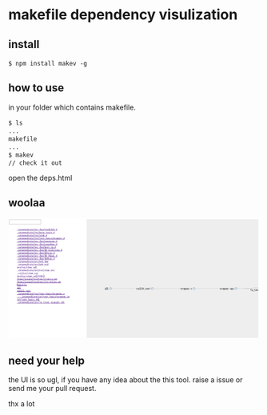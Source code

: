 makefile dependency visulization
===

## install

```
$ npm install makev -g
```

## how to use

in your folder which contains makefile.

```
$ ls
...
makefile
...
$ makev
// check it out
```

open the deps.html

## woolaa

![demo](https://raw.githubusercontent.com/stormslowly/makefileVisualization/master/demo/demo.png)


## need your help

the UI is so ugl, if you have any idea about the this tool. raise a issue or
send me your pull request.

thx a lot
